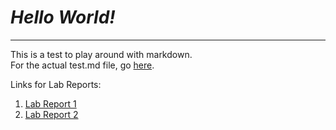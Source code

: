 # _**Hello World!**_
---  
This is a test to play around with markdown.  
For the actual test.md file, go [here](https://tamsaputra.github.io/cse15l-lab-reports/test.html).  
  
Links for Lab Reports:  
1. [Lab Report 1](https://tamsaputra.github.io/cse15l-lab-reports/lab-report-1-week1.html)
2. [Lab Report 2](https://tamsaputra.github.io/cse15l-lab-reports/lab-report-2-week3.html)
